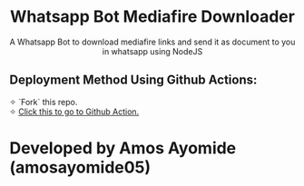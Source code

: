 <h1 align="center"> Whatsapp Bot Mediafire Downloader </h1>
<p align="center"> 
A Whatsapp Bot to download mediafire links and send it as document to you in whatsapp using NodeJS
</p>
<h2> Deployment Method Using Github Actions:</h2>
✧ `Fork` this repo.<br>
✧ <a href="/actions">Click this to go to Github Action. 
</a>

# Developed by Amos Ayomide (amosayomide05)
